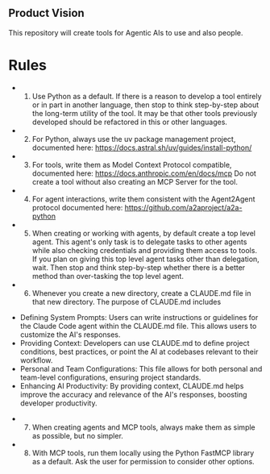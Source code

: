 ## Product Vision

This repository will create tools for Agentic AIs to use and also people.

# Rules
* 1. Use Python as a default. If there is a reason to develop a tool entirely or in part in another language, then stop to think step-by-step about the long-term utility of the tool. It may be that other tools previously developed should be refactored in this or other languages.
* 2. For Python, always use the uv package management project, documented here:
https://docs.astral.sh/uv/guides/install-python/
* 3. For tools, write them as Model Context Protocol compatible, documented here:
https://docs.anthropic.com/en/docs/mcp
Do not create a tool without also creating an MCP Server for the tool.
* 4. For agent interactions, write them consistent with the Agent2Agent protocol documented here:
https://github.com/a2aproject/a2a-python
* 5. When creating or working with agents, by default create a top level agent. This agent's only task is to delegate tasks to other agents while also checking credentials and providing them access to tools. If you plan on giving this top level agent tasks other than delegation, wait. Then stop and think step-by-step whether there is a better method than over-tasking the top level agent.
* 6. Whenever you create a new directory, create a CLAUDE.md file in that new directory. The purpose of CLAUDE.md includes
- Defining System Prompts: Users can write instructions or guidelines for the Claude Code agent within the CLAUDE.md file. This allows users to customize the AI's responses.
- Providing Context: Developers can use CLAUDE.md to define project conditions, best practices, or point the AI at codebases relevant to their workflow.
- Personal and Team Configurations: This file allows for both personal and team-level configurations, ensuring project standards.
- Enhancing AI Productivity: By providing context, CLAUDE.md helps improve the accuracy and relevance of the AI's responses, boosting developer productivity.
* 7. When creating agents and MCP tools, always make them as simple as possible, but no simpler.
* 8. With MCP tools, run them locally using the Python FastMCP library as a default. Ask the user for permission to consider other options.
